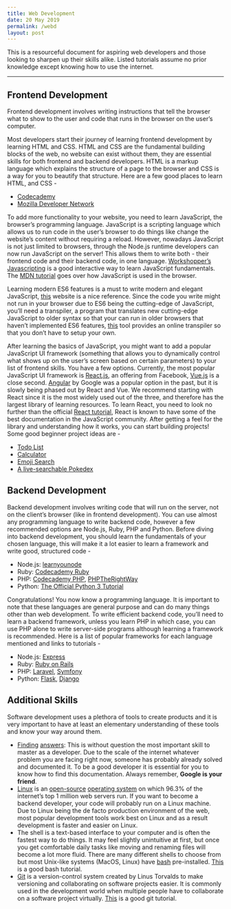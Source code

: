 ```yaml
---
title: Web Development
date: 20 May 2019
permalink: /webd
layout: post
---
```


This is a resourceful document for aspiring web developers and those looking to sharpen up their skills alike. Listed tutorials assume no prior knowledge except knowing how to use the internet.

<hr>

## Frontend Development

Frontend development involves writing instructions that tell the browser what to show to the user and code that runs in the browser on the user’s computer.

Most developers start their journey of learning frontend development by learning HTML and CSS. HTML and CSS are the fundamental building blocks of the web, no website can exist without them, they are essential skills for both frontend and backend developers. HTML is a markup language which explains the structure of a page to the browser and CSS is a way for you to beautify that structure. Here are a few good places to learn HTML, and CSS -

- [Codecademy](https://www.codecademy.com/catalog/language/html-css)
- [Mozilla Developer Network](https://developer.mozilla.org/en-us/docs/learn)

To add more functionality to your website, you need to learn JavaScript, the browser’s programming language. JavaScript is a scripting language which allows us to run code in the user’s browser to do things like change the website’s content without requiring a reload. However, nowadays JavaScript is not just limited to browsers, through the Node.js runtime developers can now run JavaScript on the server! This allows them to write both - their frontend code and their backend code, in one language. [Workshopper’s Javascripting](https://github.com/workshopper/javascripting/) is a good interactive way to learn JavaScript fundamentals. The [MDN tutorial](https://developer.mozilla.org/en-US/docs/Learn/JavaScript) goes over how JavaScript is used in the browser.

Learning modern ES6 features is a must to write modern and elegant JavaScript, [this](https://codetower.github.io/es6-features/) website is a nice reference. Since the code you write might not run in your browser due to ES6 being the cutting-edge of JavaScript, you’ll need a transpiler, a program that translates new cutting-edge JavaScript to older syntax so that your can run in older browsers that haven’t implemented ES6 features, [this](https://es6console.com/) tool provides an online transpiler so that you don’t have to setup your own.

After learning the basics of JavaScript, you might want to add a popular JavaScript UI framework (something that allows you to dynamically control what shows up on the user’s screen based on certain parameters) to your list of frontend skills. You have a few options. Currently, the most popular JavaScript UI framework is [React.js](https://reactjs.org), an offering from Facebook, [Vue.js](https://vuejs.org) is a close second. [Angular](https://angular.io) by Google was a popular option in the past, but it is slowly being phased out by React and Vue. We recommend starting with React since it is the most widely used out of the three, and therefore has the largest library of learning resources. To learn React, you need to look no further than the official [React tutorial](https://reactjs.org/tutorial/tutorial.html), React is known to have some of the best documentation in the JavaScript community. After getting a feel for the library and understanding how it works, you can start building projects! Some good beginner project ideas are -

- [Todo List](https://medium.com/front-end-weekly/create-a-simple-todo-app-in-react-72d9341a7e6c)
- [Calculator](https://github.com/ahfarmer/calculator)
- [Emoji Search](https://github.com/ahfarmer/emoji-search)
- [A live-searchable Pokedex](https://github.com/alik0211/pokedex)

## Backend Development

Backend development involves writing code that will run on the server, not on the client’s browser (like in frontend development). You can use almost any programming language to write backend code, however a few recommended options are Node.js, Ruby, PHP and Python. Before diving into backend development, you should learn the fundamentals of your chosen language, this will make it a lot easier to learn a framework and write good, structured code -

- Node.js: [learnyounode](https://github.com/workshopper/learnyounode)
- Ruby: [Codecademy Ruby](https://www.codecademy.com/learn/learn-ruby)
- PHP: [Codecademy PHP](https://www.codecademy.com/learn/learn-php), [PHPTheRightWay](https://phptherightway.com/)
- Python: [The Official Python 3 Tutorial](https://docs.python.org/3/tutorial/)

Congratulations! You now know a programming language. It is important to note that these languages are general purpose and can do many things other than web development. To write efficient backend code, you’ll need to learn a backend framework, unless you learn PHP in which case, you can use PHP alone to write server-side programs although learning a framework is recommended. Here is a list of popular frameworks for each language mentioned and links to tutorials -

- Node.js: [Express](http://expressjs.com/en/starter/installing.html)
- Ruby: [Ruby on Rails](https://www.railstutorial.org/book)
- PHP: [Laravel](https://laravel-news.com/your-first-laravel-application), [Symfony](https://auth0.com/blog/symfony-tutorial-building-a-blog-part-1/)
- Python: [Flask](https://www.youtube.com/watch?v=j5wysXqaIV8), [Django](https://www.djangoproject.com/start/)

## Additional Skills

Software development uses a plethora of tools to create products and it is very important to have at least an elementary understanding of these tools and know your way around them.

- [Finding](https://google.com) [answers](https://stackoverflow.com): This is without question the most important skill to master as a developer. Due to the scale of the internet whatever problem you are facing right now, someone has probably already solved and documented it. To be a good developer it is essential for you to know how to find this documentation. Always remember, **Google is your friend**.
- [Linux](https://en.wikipedia.org/wiki/Linux) is an [open-source](https://en.wikipedia.org/wiki/Open_source) [operating system](https://en.wikipedia.org/wiki/Operating_system) on which 96.3% of the internet’s top 1 million web servers run. If you want to become a backend developer, your code will probably run on a Linux machine. Due to Linux being the de facto production environment of the web, most popular development tools work best on Linux and as a result development is faster and easier on Linux.
- The shell is a text-based interface to your computer and is often the fastest way to do things. It may feel slightly unintuitive at first, but once you get comfortable daily tasks like moving and renaming files will become a lot more fluid. There are many different shells to choose from but most Unix-like systems (MacOS, Linux) have [bash](<https://en.wikipedia.org/wiki/Bash_(Unix_shell)>) pre-installed. [This](https://guide.bash.academy/) is a good bash tutorial.
- [Git](https://git-scm.com) is a version-control system created by Linus Torvalds to make versioning and collaborating on software projects easier. It is commonly used in the development world when multiple people have to collaborate on a software project virtually. [This](https://try.github.io) is a good git tutorial.
